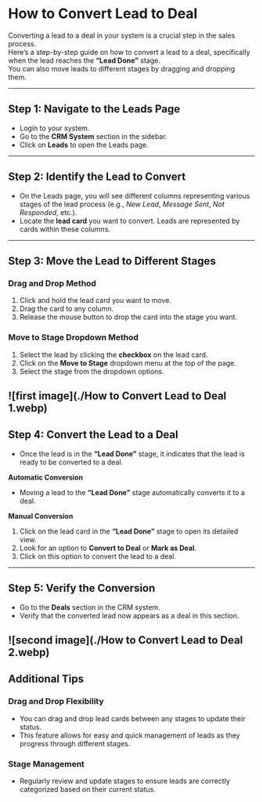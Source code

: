 # How to Convert Lead to Deal

Converting a lead to a deal in your system is a crucial step in the sales process.  
Here’s a step-by-step guide on how to convert a lead to a deal, specifically when the lead reaches the **“Lead Done”** stage.  
You can also move leads to different stages by dragging and dropping them.

---

## Step 1: Navigate to the Leads Page
- Login to your system.  
- Go to the **CRM System** section in the sidebar.  
- Click on **Leads** to open the Leads page.  

---

## Step 2: Identify the Lead to Convert
- On the Leads page, you will see different columns representing various stages of the lead process (e.g., *New Lead*, *Message Sent*, *Not Responded*, etc.).  
- Locate the **lead card** you want to convert. Leads are represented by cards within these columns.  

---

## Step 3: Move the Lead to Different Stages

### Drag and Drop Method
1. Click and hold the lead card you want to move.  
2. Drag the card to any column.  
3. Release the mouse button to drop the card into the stage you want.  

### Move to Stage Dropdown Method
1. Select the lead by clicking the **checkbox** on the lead card.  
2. Click on the **Move to Stage** dropdown menu at the top of the page.  
3. Select the stage from the dropdown options.  

![first image](./How to Convert Lead to Deal 1.webp)
---

## Step 4: Convert the Lead to a Deal

- Once the lead is in the **“Lead Done”** stage, it indicates that the lead is ready to be converted to a deal.  

**Automatic Conversion**  
- Moving a lead to the **“Lead Done”** stage automatically converts it to a deal.  

**Manual Conversion**  
1. Click on the lead card in the **“Lead Done”** stage to open its detailed view.  
2. Look for an option to **Convert to Deal** or **Mark as Deal**.  
3. Click on this option to convert the lead to a deal.  

---

## Step 5: Verify the Conversion
- Go to the **Deals** section in the CRM system.  
- Verify that the converted lead now appears as a deal in this section.  

![second image](./How to Convert Lead to Deal 2.webp)
---

## Additional Tips

### Drag and Drop Flexibility
- You can drag and drop lead cards between any stages to update their status.  
- This feature allows for easy and quick management of leads as they progress through different stages.  

### Stage Management
- Regularly review and update stages to ensure leads are correctly categorized based on their current status.  
